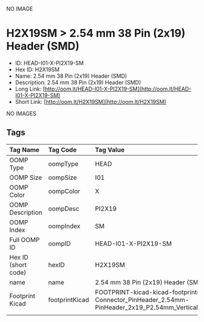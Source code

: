


  
NO IMAGE  
# H2X19SM > 2.54 mm 38 Pin (2x19) Header (SMD)

- ID: HEAD-I01-X-PI2X19-SM
- Hex ID: H2X19SM
- Name: 2.54 mm 38 Pin (2x19) Header (SMD)
- Description: 2.54 mm 38 Pin (2x19) Header (SMD)
- Long Link: [http://oom.lt/HEAD-I01-X-PI2X19-SM](http://oom.lt/HEAD-I01-X-PI2X19-SM)
- Short Link: [http://oom.lt/H2X19SM](http://oom.lt/H2X19SM)
  
NO IMAGES  
## Tags
  

|Tag Name|Tag Code|Tag Value|
| :--- | :--- | :--- |
|OOMP Type|oompType|HEAD|
|OOMP Size|oompSize|I01|
|OOMP Color|oompColor|X|
|OOMP Description|oompDesc|PI2X19|
|OOMP Index|oompIndex|SM|
|Full OOMP ID|oompID|HEAD-I01-X-PI2X19-SM|
|Hex ID (short code)|hexID|H2X19SM|
|name|name|2.54 mm 38 Pin (2x19) Header (SMD)|
|Footprint Kicad|footprintKicad|FOOTPRINT-kicad-kicad-footprints-Connector_PinHeader_2.54mm-PinHeader_2x19_P2.54mm_Vertical_SMD|
||||
